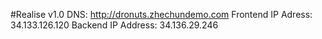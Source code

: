 #Realise v1.0
DNS: http://dronuts.zhechundemo.com
Frontend IP Adress: 34.133.126.120
Backend IP Address: 34.136.29.246
